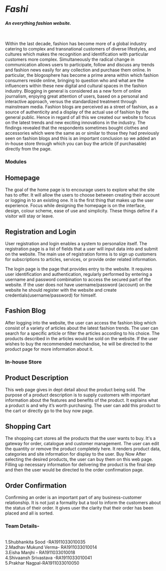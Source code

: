 # <i><b>  Fashi </b>
#### An everything fashion website. </i>
<br>

Within the last decade, fashion has become more of a global industry catering to complex and transnational customers of diverse lifestyles, and cultures which makes the recognition and identification with particular customers more complex. Simultaneously the radical change in communication allows users to participate, follow and discuss any trends and fashion news easily for any collection and purchase them online. In particular, the blogosphere has become a prime arena within which fashion consumers reside online, bringing to question who and what are the influencers within these new digital and cultural spaces in the fashion industry. Blogging in general is considered as a new form of online journalism, enjoying great attention of users, based on a personal and interactive approach, versus the standardized treatment through mainstream media. Fashion blogs are perceived as a street of fashion, as a source of authenticity and a display of the actual use of fashion by the general public. Hence in regard of all this we created our website to focus on the latest trends and new exciting innovations in the industry.
 The findings revealed that the respondents sometimes bought clothes and accessories which were the same as or similar to those they had previously seen on fashion blogs and this is an important conclusion so we added an in-house store through which you can buy the article (if purchasable) directly from the page.


### Modules

## Homepage

The goal of the home page is to encourage users to explore what the site has to offer. It will allow the users to choose between creating their account or logging in to an existing one. It is the first thing that makes up the user experience. Focus while designing the homepage is on the interface, design, colour scheme, ease of use and simplicity. These things define if a visitor will stay or leave.

## Registration and Login

User registration and login enables a system to personalize itself. The registration page is a list of fields that a user will input data into and submit on the website. The main use of registration forms is to sign up customers for subscriptions to articles, services, or provide order related information.

The login page is the page that provides entry to the website. It requires user identification and authentication, regularly performed by entering a username and password combination to access the secured part of the website. If the user does not have username/password (account) on the website he should register with the website and create credentials(username/password) for himself.

## Fashion Blog

After logging into the website, the user can access the fashion blog which consist of a variety of articles about the latest fashion trends. The user can search for a specific article or filter the articles according to his choice. The products described in the articles would be sold on the website. If the user wishes to buy the recommended merchandise, he will be directed to the product page for more information about it.

### In-house Store

## Product Description

This web page gives in dept detail about the product being sold. The purpose of a product description is to supply customers with important information about the features and benefits of the product. It explains what a product is and why it’s worth purchasing. The user can add this product to the cart or directly go to the buy now page. 

## Shopping Cart
The shopping cart stores all the products that the user wants to buy. It's a gateway for order, catalogue and customer management. The user can edit the quantity or remove the product completely here. It renders product data, categories and site information for display to the user.
Buy Now
After selecting the desired products, the user can buy them on this web page. Filling up necessary information for delivering the product is the final step and then the user would be directed to the order confirmation page. 

## Order Confirmation

Confirming an order is an important part of any business-customer relationship. It is not just a formality but a tool to inform the customers about the status of their order. It gives user the clarity that their order has been placed and all is sorted.

### Team Details-
<br>1.Shubhankita Sood -RA1911033010035
<br>2.Madhav Mukund Verma- RA1911033010014
<br>3.Eisha Manjhi - RA1911033010018
<br>4.Shivaansh Srivastava -RA1911033010041
<br>5.Prakhar Nagpal-RA1911033010050
